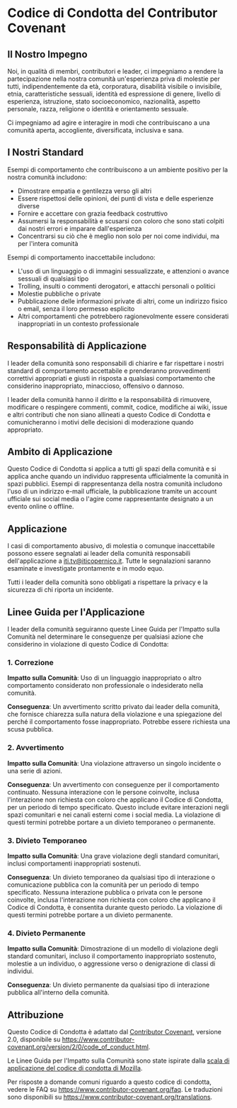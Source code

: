 # Codice di Condotta del Contributor Covenant

## Il Nostro Impegno

Noi, in qualità di membri, contributori e leader, ci impegniamo a rendere la partecipazione nella nostra comunità un'esperienza priva di molestie per tutti, indipendentemente da età, corporatura, disabilità visibile o invisibile, etnia, caratteristiche sessuali, identità ed espressione di genere, livello di esperienza, istruzione, stato socioeconomico, nazionalità, aspetto personale, razza, religione o identità e orientamento sessuale.

Ci impegniamo ad agire e interagire in modi che contribuiscano a una comunità aperta, accogliente, diversificata, inclusiva e sana.

## I Nostri Standard

Esempi di comportamento che contribuiscono a un ambiente positivo per la nostra comunità includono:

* Dimostrare empatia e gentilezza verso gli altri
* Essere rispettosi delle opinioni, dei punti di vista e delle esperienze diverse
* Fornire e accettare con grazia feedback costruttivo
* Assumersi la responsabilità e scusarsi con coloro che sono stati colpiti dai nostri errori e imparare dall'esperienza
* Concentrarsi su ciò che è meglio non solo per noi come individui, ma per l'intera comunità

Esempi di comportamento inaccettabile includono:

* L'uso di un linguaggio o di immagini sessualizzate, e attenzioni o avance sessuali di qualsiasi tipo
* Trolling, insulti o commenti derogatori, e attacchi personali o politici
* Molestie pubbliche o private
* Pubblicazione delle informazioni private di altri, come un indirizzo fisico o email, senza il loro permesso esplicito
* Altri comportamenti che potrebbero ragionevolmente essere considerati inappropriati in un contesto professionale

## Responsabilità di Applicazione

I leader della comunità sono responsabili di chiarire e far rispettare i nostri standard di comportamento accettabile e prenderanno provvedimenti correttivi appropriati e giusti in risposta a qualsiasi comportamento che considerino inappropriato, minaccioso, offensivo o dannoso.

I leader della comunità hanno il diritto e la responsabilità di rimuovere, modificare o respingere commenti, commit, codice, modifiche ai wiki, issue e altri contributi che non siano allineati a questo Codice di Condotta e comunicheranno i motivi delle decisioni di moderazione quando appropriato.

## Ambito di Applicazione

Questo Codice di Condotta si applica a tutti gli spazi della comunità e si applica anche quando un individuo rappresenta ufficialmente la comunità in spazi pubblici. Esempi di rappresentanza della nostra comunità includono l'uso di un indirizzo e-mail ufficiale, la pubblicazione tramite un account ufficiale sui social media o l'agire come rappresentante designato a un evento online o offline.

## Applicazione

I casi di comportamento abusivo, di molestia o comunque inaccettabile possono essere segnalati ai leader della comunità responsabili dell'applicazione a iti.tv@iticopernico.it. Tutte le segnalazioni saranno esaminate e investigate prontamente e in modo equo.

Tutti i leader della comunità sono obbligati a rispettare la privacy e la sicurezza di chi riporta un incidente.

## Linee Guida per l'Applicazione

I leader della comunità seguiranno queste Linee Guida per l'Impatto sulla Comunità nel determinare le conseguenze per qualsiasi azione che considerino in violazione di questo Codice di Condotta:

### 1. Correzione

**Impatto sulla Comunità**: Uso di un linguaggio inappropriato o altro comportamento considerato non professionale o indesiderato nella comunità.

**Conseguenza**: Un avvertimento scritto privato dai leader della comunità, che fornisce chiarezza sulla natura della violazione e una spiegazione del perché il comportamento fosse inappropriato. Potrebbe essere richiesta una scusa pubblica.

### 2. Avvertimento

**Impatto sulla Comunità**: Una violazione attraverso un singolo incidente o una serie di azioni.

**Conseguenza**: Un avvertimento con conseguenze per il comportamento continuato. Nessuna interazione con le persone coinvolte, inclusa l'interazione non richiesta con coloro che applicano il Codice di Condotta, per un periodo di tempo specificato. Questo include evitare interazioni negli spazi comunitari e nei canali esterni come i social media. La violazione di questi termini potrebbe portare a un divieto temporaneo o permanente.

### 3. Divieto Temporaneo

**Impatto sulla Comunità**: Una grave violazione degli standard comunitari, inclusi comportamenti inappropriati sostenuti.

**Conseguenza**: Un divieto temporaneo da qualsiasi tipo di interazione o comunicazione pubblica con la comunità per un periodo di tempo specificato. Nessuna interazione pubblica o privata con le persone coinvolte, inclusa l'interazione non richiesta con coloro che applicano il Codice di Condotta, è consentita durante questo periodo. La violazione di questi termini potrebbe portare a un divieto permanente.

### 4. Divieto Permanente

**Impatto sulla Comunità**: Dimostrazione di un modello di violazione degli standard comunitari, incluso il comportamento inappropriato sostenuto, molestie a un individuo, o aggressione verso o denigrazione di classi di individui.

**Conseguenza**: Un divieto permanente da qualsiasi tipo di interazione pubblica all'interno della comunità.

## Attribuzione

Questo Codice di Condotta è adattato dal [Contributor Covenant][homepage], versione 2.0, disponibile su https://www.contributor-covenant.org/version/2/0/code_of_conduct.html.

Le Linee Guida per l'Impatto sulla Comunità sono state ispirate dalla [scala di applicazione del codice di condotta di Mozilla](https://github.com/mozilla/diversity).

[homepage]: https://www.contributor-covenant.org

Per risposte a domande comuni riguardo a questo codice di condotta, vedere le FAQ su https://www.contributor-covenant.org/faq. Le traduzioni sono disponibili su https://www.contributor-covenant.org/translations.
